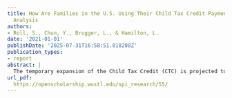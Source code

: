 ```yaml
---
title: How Are Families in the U.S. Using Their Child Tax Credit Payments? A 50 State
  Analysis
authors:
- Roll, S., Chun, Y., Brugger, L., & Hamilton, L.
date: '2021-01-01'
publishDate: '2025-07-31T16:58:51.018208Z'
publication_types:
- report
abstract: |
  The temporary expansion of the Child Tax Credit (CTC) is projected to cut American child poverty by more than half. The CTC expansion provides families with $3,600 for every child in the      household under the age of six and $3,000 for every child between the ages of six and 17. The vast majority of U.S. families with children are eligible for the CTC. In this brief, we use      data from the Census Household Pulse survey to examine how a representative sample of CTC-eligible families making less than $150,000 a year report using their payments. This survey was       administered between July 21st and August 16th, covering the period in which the first two CTC payments were deposited in families’ bank account. These fact sheets include key data on CTC     receipt, payment usage, and changes in families’ food security after the payments went out. This report is currently composed of one national overview brief, 50 state briefs and a             Washington D.C. brief. Puerto Rico and other territories are not included because while they are eligible for the expanded CTC, there is no provision for them to file for or receive advance   payments.
url_pdf:
  https://openscholarship.wustl.edu/spi_research/55/
---
```

